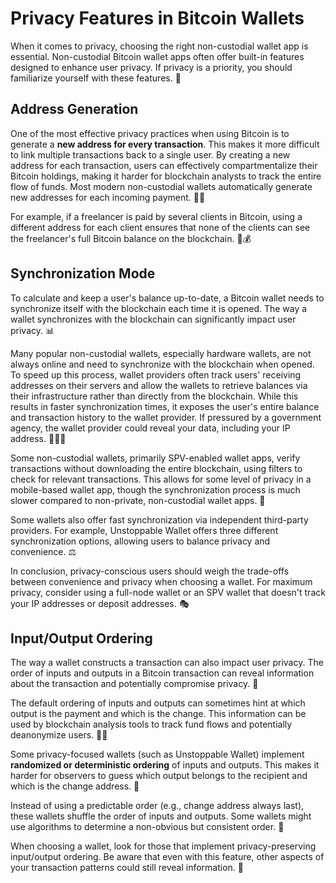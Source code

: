 # Privacy Features in Bitcoin Wallets

When it comes to privacy, choosing the right non-custodial wallet app is essential. Non-custodial Bitcoin wallet apps often offer built-in features designed to enhance user privacy. If privacy is a priority, you should familiarize yourself with these features. 🧐

## Address Generation
One of the most effective privacy practices when using Bitcoin is to generate a **new address for every transaction**. This makes it more difficult to link multiple transactions back to a single user. By creating a new address for each transaction, users can effectively compartmentalize their Bitcoin holdings, making it harder for blockchain analysts to track the entire flow of funds. Most modern non-custodial wallets automatically generate new addresses for each incoming payment. 🔄🆕

For example, if a freelancer is paid by several clients in Bitcoin, using a different address for each client ensures that none of the clients can see the freelancer's full Bitcoin balance on the blockchain. 💼💰

## Synchronization Mode
To calculate and keep a user's balance up-to-date, a Bitcoin wallet needs to synchronize itself with the blockchain each time it is opened. The way a wallet synchronizes with the blockchain can significantly impact user privacy. 📊

Many popular non-custodial wallets, especially hardware wallets, are not always online and need to synchronize with the blockchain when opened. To speed up this process, wallet providers often track users' receiving addresses on their servers and allow the wallets to retrieve balances via their infrastructure rather than directly from the blockchain. While this results in faster synchronization times, it exposes the user's entire balance and transaction history to the wallet provider. If pressured by a government agency, the wallet provider could reveal your data, including your IP address. 🏃‍♂️🚫

Some non-custodial wallets, primarily SPV-enabled wallet apps, verify transactions without downloading the entire blockchain, using filters to check for relevant transactions. This allows for some level of privacy in a mobile-based wallet app, though the synchronization process is much slower compared to non-private, non-custodial wallet apps. 🐢

Some wallets also offer fast synchronization via independent third-party providers. For example, Unstoppable Wallet offers three different synchronization options, allowing users to balance privacy and convenience. ⚖️

In conclusion, privacy-conscious users should weigh the trade-offs between convenience and privacy when choosing a wallet. For maximum privacy, consider using a full-node wallet or an SPV wallet that doesn't track your IP addresses or deposit addresses. 🎭


## Input/Output Ordering
The way a wallet constructs a transaction can also impact user privacy. The order of inputs and outputs in a Bitcoin transaction can reveal information about the transaction and potentially compromise privacy. 🧩

The default ordering of inputs and outputs can sometimes hint at which output is the payment and which is the change. This information can be used by blockchain analysis tools to track fund flows and potentially deanonymize users. 🕵️‍♂️

Some privacy-focused wallets (such as Unstoppable Wallet) implement **randomized or deterministic ordering** of inputs and outputs. This makes it harder for observers to guess which output belongs to the recipient and which is the change address. 🎲

Instead of using a predictable order (e.g., change address always last), these wallets shuffle the order of inputs and outputs. Some wallets might use algorithms to determine a non-obvious but consistent order. 🔀

When choosing a wallet, look for those that implement privacy-preserving input/output ordering. Be aware that even with this feature, other aspects of your transaction patterns could still reveal information. 👀
